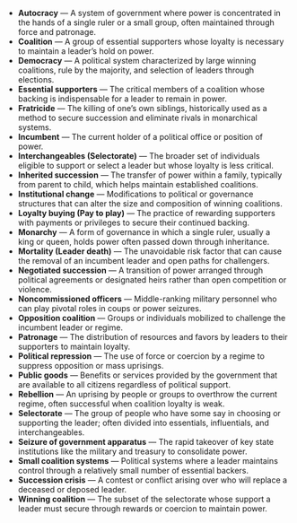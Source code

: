 - **Autocracy** — A system of government where power is concentrated in the hands of a single ruler or a small group, often maintained through force and patronage.
- **Coalition** — A group of essential supporters whose loyalty is necessary to maintain a leader’s hold on power.
- **Democracy** — A political system characterized by large winning coalitions, rule by the majority, and selection of leaders through elections.
- **Essential supporters** — The critical members of a coalition whose backing is indispensable for a leader to remain in power.
- **Fratricide** — The killing of one’s own siblings, historically used as a method to secure succession and eliminate rivals in monarchical systems.
- **Incumbent** — The current holder of a political office or position of power.
- **Interchangeables (Selectorate)** — The broader set of individuals eligible to support or select a leader but whose loyalty is less critical.
- **Inherited succession** — The transfer of power within a family, typically from parent to child, which helps maintain established coalitions.
- **Institutional change** — Modifications to political or governance structures that can alter the size and composition of winning coalitions.
- **Loyalty buying (Pay to play)** — The practice of rewarding supporters with payments or privileges to secure their continued backing.
- **Monarchy** — A form of governance in which a single ruler, usually a king or queen, holds power often passed down through inheritance.
- **Mortality (Leader death)** — The unavoidable risk factor that can cause the removal of an incumbent leader and open paths for challengers.
- **Negotiated succession** — A transition of power arranged through political agreements or designated heirs rather than open competition or violence.
- **Noncommissioned officers** — Middle-ranking military personnel who can play pivotal roles in coups or power seizures.
- **Opposition coalition** — Groups or individuals mobilized to challenge the incumbent leader or regime.
- **Patronage** — The distribution of resources and favors by leaders to their supporters to maintain loyalty.
- **Political repression** — The use of force or coercion by a regime to suppress opposition or mass uprisings.
- **Public goods** — Benefits or services provided by the government that are available to all citizens regardless of political support.
- **Rebellion** — An uprising by people or groups to overthrow the current regime, often successful when coalition loyalty is weak.
- **Selectorate** — The group of people who have some say in choosing or supporting the leader; often divided into essentials, influentials, and interchangeables.
- **Seizure of government apparatus** — The rapid takeover of key state institutions like the military and treasury to consolidate power.
- **Small coalition systems** — Political systems where a leader maintains control through a relatively small number of essential backers.
- **Succession crisis** — A contest or conflict arising over who will replace a deceased or deposed leader.
- **Winning coalition** — The subset of the selectorate whose support a leader must secure through rewards or coercion to maintain power.
